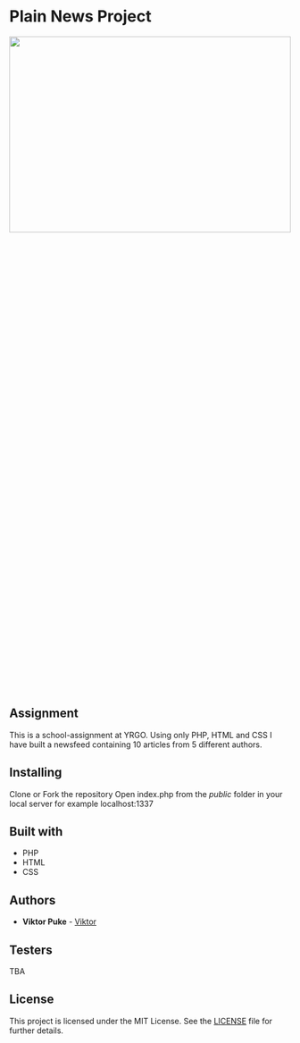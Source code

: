 # Plain News Project

<img src="https://media.giphy.com/media/3o7P4F86TAI9Kz7XYk/giphy.gif" width="100%" height="30%">

## Assignment 

This is a school-assignment at YRGO. 
Using only PHP, HTML and CSS I have built a newsfeed containing 10 articles from 5 different authors.

## Installing

Clone or Fork the repository
Open index.php from the *public* folder in your local server for example localhost:1337

## Built with

* PHP
* HTML
* CSS

## Authors

* **Viktor Puke** - [Viktor](https://vpuke.github.io)

## Testers

TBA

## License

This project is licensed under the MIT License. See the [LICENSE](LICENSE) file for further details.
